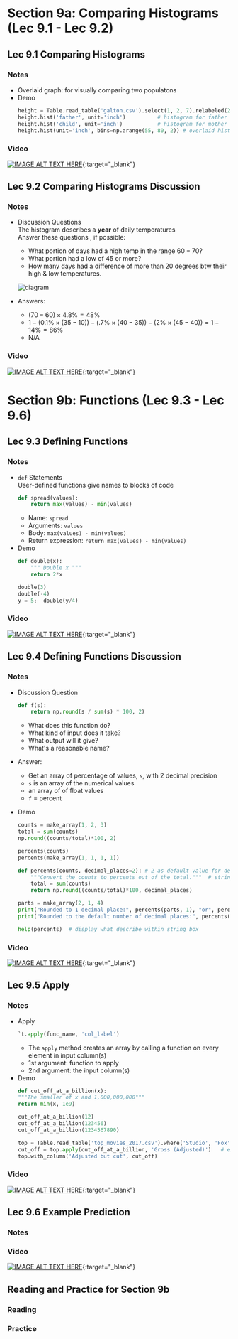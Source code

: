 # Section 9a: Comparing Histograms (Lec 9.1 - Lec 9.2)

## Lec 9.1 Comparing Histograms

### Notes

+ Overlaid graph: for visually comparing two populatons
+ Demo
    ```python
    height = Table.read_table('galton.csv').select(1, 2, 7).relabeled(2, 'child')
    height.hist('father', unit='inch')          # histogram for father
    height.hist('child', unit='inch')           # histogram for mother
    height.hist(unit='inch', bins=np.arange(55, 80, 2)) # overlaid histograms for 3 cols
    ```

### Video

[![IMAGE ALT TEXT HERE](https://img.youtube.com/vi/YOUTUBE_VIDEO_ID_HERE/0.jpg)](https://youtu.be/0ImGO0BG630){:target="_blank"}


## Lec 9.2 Comparing Histograms Discussion

### Notes

+ Discussion Questions  
    The histogram describes a __year__ of daily temperatures  
    Answer these questions , if possible:
    + What portion of days had a high temp in the range $60-70$?
    + What portion had a low of 45 or more?
    + How many days had a difference of more than 20 degrees btw their high & low temperatures.

    ![diagram](./Diagrams/sec09-sec09-temp.png)

+ Answers:
    + $(70 - 60) \times 4.8\% = 48\%$
    + $1 - (0.1\% \times (35 - 10)) - (.7\% \times (40-35)) - (2\% \times (45 - 40)) = 1 - 14\% = 86\%$
    + N/A

### Video

[![IMAGE ALT TEXT HERE](https://img.youtube.com/vi/YOUTUBE_VIDEO_ID_HERE/0.jpg)](https://youtu.be/Ag2929CN3MA){:target="_blank"}


# Section 9b: Functions (Lec 9.3 - Lec 9.6)

## Lec 9.3 Defining Functions

### Notes

+ `def` Statements  
    User-defined functions give names to blocks of code
    ```python
    def spread(values):
        return max(values) - min(values)
    ```
    + Name: `spread`
    + Arguments: `values`
    + Body: `max(values) - min(values)`
    + Return expression: `return max(values) - min(values)`
+ Demo
    ```python
    def double(x):
        """ Double x """
        return 2*x

    double(3)
    double(-4)
    y = 5;  double(y/4)
    ```

### Video

[![IMAGE ALT TEXT HERE](https://img.youtube.com/vi/YOUTUBE_VIDEO_ID_HERE/0.jpg)](https://youtu.be/DEEsmyz3oRo){:target="_blank"}


## Lec 9.4 Defining Functions Discussion

### Notes

+ Discussion Question
    ```python
    def f(s):
        return np.round(s / sum(s) * 100, 2)
    ```
    + What does this function do?
    + What kind of input does it take?
    + What output will it give?
    + What's a reasonable name?

+ Answer:
    + Get an array of percentage of values, `s`, with 2 decimal precision
    + `s` is an array of the numerical values
    + an array of of float values
    + `f` = percent

+ Demo
    ```python
    counts = make_array(1, 2, 3)
    total = sum(counts)
    np.round((counts/total)*100, 2)

    percents(counts)
    percents(make_array(1, 1, 1, 1))

    def percents(counts, decimal_places=2): # 2 as default value for decimal_places
        """Convert the counts to percents out of the total."""  # string box
        total = sum(counts)
        return np.round((counts/total)*100, decimal_places)

    parts = make_array(2, 1, 4)
    print("Rounded to 1 decimal place:", percents(parts, 1), "or", percents(parts, decimal_places=1))
    print("Rounded to the default number of decimal places:", percents(parts))

    help(percents)  # display what describe within string box
    ```

### Video

[![IMAGE ALT TEXT HERE](https://img.youtube.com/vi/YOUTUBE_VIDEO_ID_HERE/0.jpg)](https://youtu.be/4dat6zBtddM){:target="_blank"}


## Lec 9.5 Apply

### Notes

+ Apply
    ```python
    `t.apply(func_name, 'col_label')
    ```
    + The `apply` method creates an array by calling a function on every element in input column(s)
    + 1st argument: function to apply
    + 2nd argument: the input column(s)
+ Demo
    ```python
    def cut_off_at_a_billion(x):
    """The smaller of x and 1,000,000,000"""
    return min(x, 1e9)

    cut_off_at_a_billion(12)
    cut_off_at_a_billion(123456)
    cut_off_at_a_billion(1234567890)

    top = Table.read_table('top_movies_2017.csv').where('Studio', 'Fox')
    cut_off = top.apply(cut_off_at_a_billion, 'Gross (Adjusted)')   # example fpr apply
    top.with_column('Adjusted but cut', cut_off)
    ```

### Video

[![IMAGE ALT TEXT HERE](https://img.youtube.com/vi/YOUTUBE_VIDEO_ID_HERE/0.jpg)](https://youtu.be/A9lKV2QBTXs){:target="_blank"}


## Lec 9.6 Example Prediction

### Notes

### Video

[![IMAGE ALT TEXT HERE](https://img.youtube.com/vi/YOUTUBE_VIDEO_ID_HERE/0.jpg)](https://youtu.be/eLtLrb_Mfnk){:target="_blank"}


## Reading and Practice for Section 9b

### Reading

### Practice



